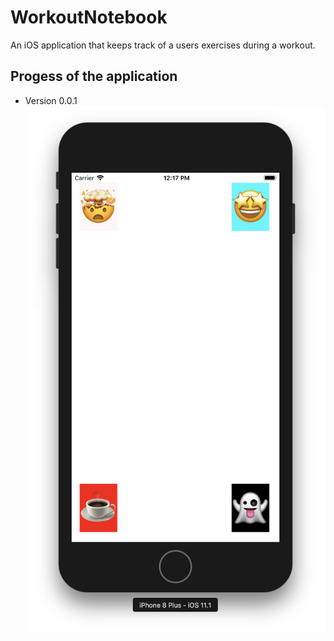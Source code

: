 # WorkoutNotebook
An iOS application that keeps track of a users exercises during a workout.

## Progess of the application
- Version 0.0.1 ![Version 0.0.1](./version_images/v-0.0.1.png)
